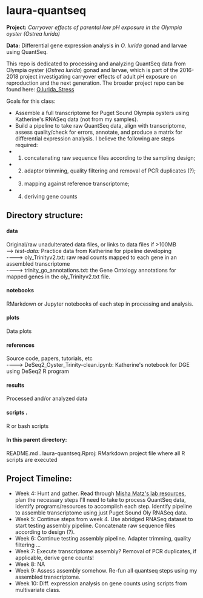 # laura-quantseq

**Project:** _Carryover effects of parental low pH exposure in the Olympia oyster (Ostrea lurida)_  

**Data:** Differential gene expression analysis in _O. lurida_ gonad and larvae using QuantSeq. 

This repo is dedicated to processing and analyzing QuantSeq data from Olympia oyster (_Ostrea lurida_) gonad and larvae, which is part of the 2016-2018 project investigating carryover effects of adult pH exposure on reproduction and the next generation. The broader project repo can be found here: [O.lurida_Stress](https://github.com/laurahspencer/O.lurida_Stress)  

Goals for this class:  
  - Assemble a full transcriptome for Puget Sound Olympia oysters using Katherine's RNASeq data (not from my samples).    
  - Build a pipeline to take raw QuantSeq data, align with transcriptome, assess quality/check for errors, annotate, and produce a matrix for differential expression analysis. I believe the following are steps required:  
  - 1) concatenating raw sequence files according to the sampling design;   
  - 2) adaptor trimming, quality filtering and removal of PCR duplicates (?);    
  - 3) mapping against reference transcriptome;   
  - 4) deriving gene counts   

## Directory structure: 

#### data 
Original/raw unadulterated data files, or links to data files if >100MB  
--> _test-data:_ Practice data from Katherine for pipeline developing   
----> oly_Trinityv2.txt: raw read counts mapped to each gene in an assembled transcriptome  
----> trinity_go_annotations.txt: the Gene Ontology annotations for mapped genes in the oly_Trinityv2.txt file. 

#### notebooks  
RMarkdown or Jupyter notebooks of each step in processing and analysis. 

#### plots  
Data plots   

#### references  
Source code, papers, tutorials, etc  
----> DeSeq2_Oyster_Trinity-clean.ipynb: Katherine's notebook for DGE using DeSeq2 R program 

#### results
Processed and/or analyzed data   

#### scripts . 
R or bash scripts   

#### In this parent directory: 
README.md . 
laura-quantseq.Rproj: RMarkdown project file where all R scripts are executed   

## Project Timeline: 
- Week 4: Hunt and gather. Read through [Misha Matz's lab resources](https://github.com/z0on/tag-based_RNAseq), plan the necessary steps I'll need to take to process QuantSeq data, identify programs/resources to accomplish each step. Identify pipeline to assemble transcriptome using just Puget Sound Oly RNASeq data.  
- Week 5: Continue steps from week 4. Use abridged RNASeq dataset to start testing assembly pipeline. Concatenate raw sequence files according to design (?).  
- Week 6: Continue testing assembly pipeline. Adapter trimming, quality filtering ... 
- Week 7: Execute transcriptome assembly?  Removal of PCR duplicates, if applicable, derive gene counts!  
- Week 8: NA   
- Week 9: Assess assembly somehow.  Re-fun all quantseq steps using my assembled transcriptome.  
- Week 10: Diff. expression analysis on gene counts using scripts from multivariate class.   


